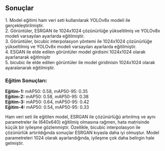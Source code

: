 <h2>Sonuçlar</h2>

<p>
1. Model eğitimi ham veri seti kullanılarak YOLOv8x modeli ile gerçekleştirilmiştir.<br>
2. Görüntüler, ESRGAN ile 1024x1024 çözünürlüğe yükseltilmiş ve YOLOv8x modeli varsayılan ayarlarda eğitilmiştir.<br>
3. Görüntüler, bicubic interpolasyon yöntemi ile 1024x1024 çözünürlüğe yükseltilmiş ve YOLOv8x modeli varsayılan ayarlarda eğitilmiştir.<br>
4. ESGAN ile elde edilen görüntüler model girdisini 1024x1024 olarak ayarlanarak eğitlmişitr<br>
5. bicubic ile elde edilen görüntüler ile model giridinisin 1024x1024 olarak ayaralanarak eğitilmiştir.
</p>

<h3>Eğitim Sonuçları:</h3>

<p>
<strong>Eğitim-1:</strong> mAP50: 0.58, mAP50-95: 0.35<br>
<strong>Eğitim-2:</strong> mAP50: 0.58, mAP50-95: 0.38<br>
<strong>Eğitim-3:</strong> mAP50: 0.64, mAP50-95: 0.42<br>
<strong>Eğitim-4:</strong> mAP50: 0.54, mAP50-95: 0.33<br>
</p>

<p>
Ham veri seti ile eğitilen model, ESRGAN ile çözünürlüğü artırılmış ve aynı parametreler ile (640x640) eğitilmiş olmasına rağmen, hata matrisinde küçük bir iyileşme gözlenmiştir. Özellikle, bicubic interpolasyon ile çözünürlük artırıldığında sonuçlar ESRGAN kıyasla daha iyi olmuştur. Model parametreleri 1024 olarak ayarlandığında, iyileşme çok daha belirgin hale gelmiştir.
</p>
